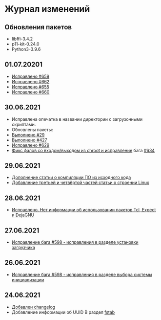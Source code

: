# Журнал изменений

## Обновления пакетов
- libffi-3.4.2
- p11-kit-0.24.0
- Python3-3.9.6
## 01.07.20201
- [Исправлено #659](https://github.com/Linux4Yourself/Linux4Yourself.Book/issues/659)
- [Исправлено #662](https://github.com/Linux4Yourself/Linux4Yourself.Book/issues/662)
- [Исправлено #655](https://github.com/Linux4Yourself/Linux4Yourself.Book/issues/655)
- [Исправлено #660](https://github.com/Linux4Yourself/Linux4Yourself.Book/issues/660)
## 30.06.2021
- Исправлена опечатка в названии директории с загрузочными скриптами.
- Обновлены пакеты: 
- [Выполнено #29](https://github.com/Linux4Yourself/Linux4Yourself.Book/issues/29)
- [Выполнено #427](https://github.com/Linux4Yourself/Linux4Yourself.Book/issues/427)
- [Исправлено #629](https://github.com/Linux4Yourself/Linux4Yourself.Book/issues/629)
- [Фикс фалов со входом/выходом из chroot и исправление](https://github.com/Linux4Yourself/Linux4Yourself.Book/pull/635) бага [#634](https://github.com/Linux4Yourself/Linux4Yourself.Book/issues/634)

## 29.06.2021
- [Дополнение статьи о компиляции ПО из исходного кода](https://github.com/Linux4Yourself/Linux4Yourself.Book/pull/628)
- [Добавление третьей и четвёртой частей статьи о строении Linux](https://github.com/Linux4Yourself/Linux4Yourself.Book/pull/627)

## 28.06.2021
- [Исправлено. Нет информации об использовании пакетов Tcl, Expect и DejaGNU](https://github.com/Linux4Yourself/Linux4Yourself.Book/issues/619)

## 27.06.2021
- [Исправление бага #598 - исправления в разделе установки загрузчика](https://github.com/Linux4Yourself/Linux4Yourself.Book/pull/614)

## 26.06.2021
- [Исправление бага #598 - исправления в разделе выбора системы инициализации](https://github.com/Linux4Yourself/Linux4Yourself.Book/pull/607)

## 24.06.2021
- [Добавлен changelog](https://github.com/Linux4Yourself/Linux4Yourself.Book/issues/264)
- Добавление информации об UUID В раздел [fstab](setup/fstab)
